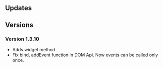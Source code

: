 Updates
--

## Versions
### Version 1.3.10
- Adds widget method
- Fix bind, addEvent function in DOM Api. Now events can be called only once.


